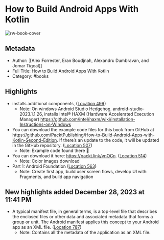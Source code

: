 # How to Build Android Apps With Kotlin

![rw-book-cover](https://m.media-amazon.com/images/I/816f9tBDLbL._SY160.jpg)

## Metadata

- Author: [[Alex Forrester, Eran Boudjnah, Alexandru Dumbravan, and Jomar Tigcal]]
- Full Title: How to Build Android Apps With Kotlin
- Category: #books

## Highlights

- installs additional components, ([Location 499](https://readwise.io/to_kindle?action=open&asin=B0BVZX4JHS&location=499))
  - Note: On windows Android Studio Hedgehog, android-studio-2023.1.1.26, installs Intel® HAXM (Hardware Accelerated Execution Manager)
    <https://github.com/intel/haxm/wiki/Installation-Instructions-on-Windows>
- You can download the example code files for this book from GitHub at <https://github.com/PacktPublishing/How-to-Build-Android-Apps-with-Kotlin-Second-Edition>. If there’s an update to the code, it will be updated in the GitHub repository. ([Location 507](https://readwise.io/to_kindle?action=open&asin=B0BVZX4JHS&location=507))
  - Note: Example code found there 🙂
- You can download it here: <https://packt.link/vnOCn>. ([Location 514](https://readwise.io/to_kindle?action=open&asin=B0BVZX4JHS&location=514))
  - Note: Color images download
- Part 1: Android Foundation ([Location 563](https://readwise.io/to_kindle?action=open&asin=B0BVZX4JHS&location=563))
  - Note: Create first app, build user screen flows, develop UI with Fragments, and build app navigation

## New highlights added December 28, 2023 at 11:41 PM

- A typical manifest file, in general terms, is a top-level file that describes the enclosed files or other data and associated metadata that forms a group or unit. The Android manifest applies this concept to your Android app as an XML file. ([Location 787](https://readwise.io/to_kindle?action=open&asin=B0BVZX4JHS&location=787))
  - Note: Contains all the metadata of the application as an XML file.
